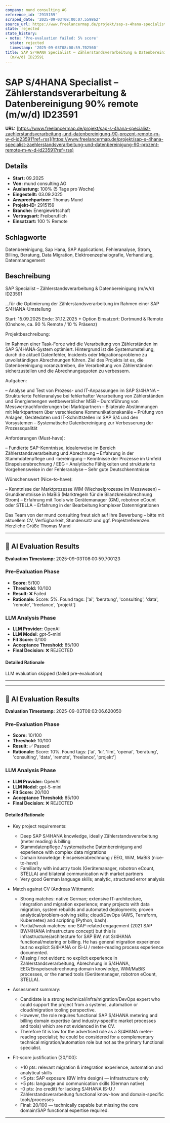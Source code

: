 ```yaml
---
company: mund consulting AG
reference_id: '2915159'
scraped_date: '2025-09-03T08:00:07.559862'
source_url: https://www.freelancermap.de/projekt/sap-s-4hana-specialist-zaehlerstandsverarbeitung-und-datenbereinigung-90-prozent-remote-m-w-d-id23591?ref=rss
state: rejected
state_history:
- note: 'Pre-evaluation failed: 5% score'
  state: rejected
  timestamp: '2025-09-03T08:00:59.702560'
title: SAP S/4HANA Specialist – Zählerstandsverarbeitung & Datenbereinigung 90% remote
  (m/w/d) ID23591
---
```



# SAP S/4HANA Specialist – Zählerstandsverarbeitung & Datenbereinigung 90% remote (m/w/d) ID23591
**URL:** [https://www.freelancermap.de/projekt/sap-s-4hana-specialist-zaehlerstandsverarbeitung-und-datenbereinigung-90-prozent-remote-m-w-d-id23591?ref=rss](https://www.freelancermap.de/projekt/sap-s-4hana-specialist-zaehlerstandsverarbeitung-und-datenbereinigung-90-prozent-remote-m-w-d-id23591?ref=rss)
## Details
- **Start:** 09.2025
- **Von:** mund consulting AG
- **Auslastung:** 100% (5 Tage pro Woche)
- **Eingestellt:** 03.09.2025
- **Ansprechpartner:** Thomas Mund
- **Projekt-ID:** 2915159
- **Branche:** Energiewirtschaft
- **Vertragsart:** Freiberuflich
- **Einsatzart:** 100
                                                % Remote

## Schlagworte
Datenbereinigung, Sap Hana, SAP Applications, Fehleranalyse, Strom, Billing, Beratung, Data Migration, Elektroenzephalografie, Verhandlung, Datenmanagement

## Beschreibung
SAP Specialist – Zählerstandsverarbeitung & Datenbereinigung (m/w/d) ID23591

...für die Optimierung der Zählerstandsverarbeitung im Rahmen einer SAP S/4HANA-Umstellung

Start: 15.09.2025
Ende: 31.12.2025 + Option
Einsatzort: Dortmund & Remote (Onshore, ca. 90 % Remote / 10 % Präsenz)

Projektbeschreibung:

Im Rahmen einer Task-Force wird die Verarbeitung von Zählerständen im SAP S/4HANA-System optimiert. Hintergrund ist die Systemumstellung, durch die aktuell Datenfehler, Incidents oder Migrationsprobleme zu unvollständigen Abrechnungen führen. Ziel des Projekts ist es, die Datenbereinigung voranzutreiben, die Verarbeitung von Zählerständen sicherzustellen und die Abrechnungsquoten zu verbessern.

Aufgaben:

– Analyse und Test von Prozess- und IT-Anpassungen im SAP S/4HANA
– Strukturierte Fehleranalyse bei fehlerhafter Verarbeitung von Zählerständen und Energiemengen wettbewerblicher MSB
– Durchführung von Messwertnachforderungen bei Marktpartnern
– Bilaterale Abstimmungen mit Marktpartnern über verschiedene Kommunikationskanäle
– Prüfung von Anlagen, Gerätedaten und IT-Schnittstellen im SAP S/4 und den Vorsystemen
– Systematische Datenbereinigung zur Verbesserung der Prozessqualität

Anforderungen (Must-have):

– Fundierte SAP-Kenntnisse, idealerweise im Bereich Zählerstandsverarbeitung und Abrechnung
– Erfahrung in der Stammdatenpflege und -bereinigung
– Kenntnisse der Prozesse im Umfeld Einspeiserabrechnung / EEG
– Analytische Fähigkeiten und strukturierte Vorgehensweise in der Fehleranalyse
– Sehr gute Deutschkenntnisse

Wünschenswert (Nice-to-have):

– Kenntnisse der Marktprozesse WiM (Wechselprozesse im Messwesen)
– Grundkenntnisse in MaBiS (Marktregeln für die Bilanzkreisabrechnung Strom)
– Erfahrung mit Tools wie Gerätemanager (GM), robotron eCount oder STELLA
– Erfahrung in der Bearbeitung komplexer Datenmigrationen

Das Team von der mund consulting freut sich auf Ihre Bewerbung – bitte mit aktuellem CV, Verfügbarkeit, Stundensatz und ggf. Projektreferenzen.
Herzliche Grüße
Thomas Mund

---

## 🤖 AI Evaluation Results

**Evaluation Timestamp:** 2025-09-03T08:00:59.700123

### Pre-Evaluation Phase
- **Score:** 5/100
- **Threshold:** 10/100
- **Result:** ❌ Failed
- **Rationale:** Score: 5%. Found tags: ['ai', 'beratung', 'consulting', 'data', 'remote', 'freelance', 'projekt']

### LLM Analysis Phase
- **LLM Provider:** OpenAI
- **LLM Model:** gpt-5-mini
- **Fit Score:** 0/100
- **Acceptance Threshold:** 85/100
- **Final Decision:** ❌ REJECTED

#### Detailed Rationale
LLM evaluation skipped (failed pre-evaluation)

---


---

## 🤖 AI Evaluation Results

**Evaluation Timestamp:** 2025-09-03T08:03:06.620050

### Pre-Evaluation Phase
- **Score:** 10/100
- **Threshold:** 10/100
- **Result:** ✅ Passed
- **Rationale:** Score: 10%. Found tags: ['ai', 'ki', 'llm', 'openai', 'beratung', 'consulting', 'data', 'remote', 'freelance', 'projekt']

### LLM Analysis Phase
- **LLM Provider:** OpenAI
- **LLM Model:** gpt-5-mini
- **Fit Score:** 20/100
- **Acceptance Threshold:** 85/100
- **Final Decision:** ❌ REJECTED

#### Detailed Rationale
- Key project requirements:
  - Deep SAP S/4HANA knowledge, ideally Zählerstandsverarbeitung (meter reading) & billing
  - Stammdatenpflege / systematische Datenbereinigung and experience with complex data migrations
  - Domain knowledge: Einspeiserabrechnung / EEG, WiM, MaBiS (nice-to-have)
  - Familiarity with industry tools (Gerätemanager, robotron eCount, STELLA) and bilateral communication with market partners
  - Very good German language skills; analytic, structured error analysis

- Match against CV (Andreas Wittmann):
  - Strong matches: native German; extensive IT-architecture, integration and migration experience; many projects with data migration, system rebuilds and automated deployments; proven analytical/problem-solving skills; cloud/DevOps (AWS, Terraform, Kubernetes) and scripting (Python, bash).  
  - Partial/weak matches: one SAP-related engagement (2021 SAP BW/4HANA infrastructure concept) but this is infrastructure/architecture for SAP BW, not S/4HANA functional/metering or billing. He has general migration experience but no explicit S/4HANA or IS-U / meter-reading process experience documented.
  - Missing / not evident: no explicit experience in Zählerstandsverarbeitung, Abrechnung in S/4HANA, EEG/Einspeiserabrechnung domain knowledge, WiM/MaBiS processes, or the named tools (Gerätemanager, robotron eCount, STELLA).

- Assessment summary:
  - Candidate is a strong technical/infra/migration/DevOps expert who could support the project from a systems, automation or cloud/migration tooling perspective.
  - However, the role requires functional SAP S/4HANA metering and billing domain expertise (and industry-specific market processes and tools) which are not evidenced in the CV.
  - Therefore fit is low for the advertised role as a S/4HANA meter-reading specialist; he could be considered for a complementary technical migration/automation role but not as the primary functional specialist.

- Fit-score justification (20/100):
  - +10 pts: relevant migration & integration experience, automation and analytical skills
  - +5 pts: SAP exposure (BW infra design) — infrastructure only
  - +5 pts: language and communication skills (German native)
  - -0 pts: (no credit) for lacking S/4HANA IS-U / Zählerstandsverarbeitung functional know-how and domain-specific tools/processes
  - Final: 20/100 — technically capable but missing the core domain/SAP functional expertise required.

---
